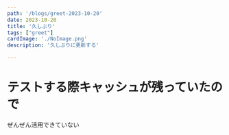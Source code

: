 ```yaml
---
path: '/blogs/greet-2023-10-20'
date: 2023-10-20
title: '久しぶり'
tags: ["greet"]
cardImage: './NoImage.png'
description: '久しぶりに更新する'

---
```


# テストする際キャッシュが残っていたので
ぜんぜん活用できていない
